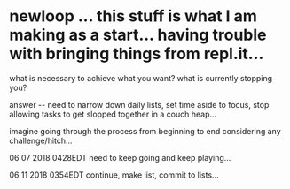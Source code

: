 # newloop ... this stuff is what I am making as a start... having trouble with bringing things from repl.it...

what is necessary to achieve what you want? what is currently stopping you?

answer -- need to narrow down daily lists, set time aside to focus, stop allowing tasks to get slopped together in a couch heap...

imagine going through the process from beginning to end considering any challenge/hitch...

06 07 2018 0428EDT need to keep going and keep playing...

06 11 2018 0354EDT continue, make list, commit to lists...
